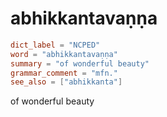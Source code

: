 # abhikkantavaṇṇa

``` toml
dict_label = "NCPED"
word = "abhikkantavaṇṇa"
summary = "of wonderful beauty"
grammar_comment = "mfn."
see_also = ["abhikkanta"]
```

of wonderful beauty

